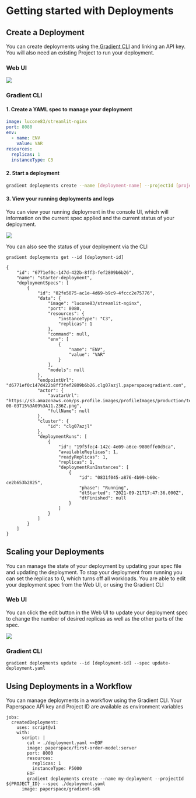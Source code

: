 # Getting started with Deployments

## Create a Deployment

You can create deployments using the[ Gradient CLI](../../get-started/quick-start/install-the-cli.md) and linking an API key. You will also need an existing Project to run your deployment.

### Web UI

![](../../.gitbook/assets/screen-shot-2021-09-28-at-4.03.53-am.png)

### Gradient CLI

#### 1. Create a YAML spec to manage your deployment

```yaml
image: lucone83/streamlit-nginx
port: 8080
env:
  - name: ENV
    value: VAR
resources:
  replicas: 1
  instanceType: C3
```

#### 2. Start a deployment

```bash
gradient deployments create --name [deployment-name] --projectId [project-id] --spec deployment.yaml
```

#### 3. View your running deployments and logs

You can view your running deployment in the console UI, which will information on the current spec applied and the current status of your deployment. 

![](../../.gitbook/assets/screen-shot-2021-09-21-at-1.52.29-pm.png)

You can also see the status of your deployment via the CLI

```text
gradient deployments get --id [deployment-id]

{
    "id": "6771ef0c-147d-422b-8ff3-fef2809b6b26",
    "name": "starter-deployment",
    "deploymentSpecs": [
        {
            "id": "02fe5075-ac1e-4d69-b9c9-4fccc2e75776",
            "data": {
                "image": "lucone83/streamlit-nginx",
                "port": 8080,
                "resources": {
                    "instanceType": "C3",
                    "replicas": 1
                },
                "command": null,
                "env": [
                    {
                        "name": "ENV",
                        "value": "VAR"
                    }
                ],
                "models": null
            },
            "endpointUrl": "d6771ef0c147d422b8ff3fef2809b6b26.clg07azjl.paperspacegradient.com",
            "actor": {
                "avatarUrl": "https://s3.amazonaws.com/ps.profile.images/profileImages/production/te7molbs/2020-08-03T15%3A09%3A11.236Z.png",
                "fullName": null
            },
            "cluster": {
                "id": "clg07azjl"
            },
            "deploymentRuns": [
                {
                    "id": "19f5fec4-142c-4e09-a6ce-9800ffe0d9ca",
                    "availableReplicas": 1,
                    "readyReplicas": 1,
                    "replicas": 1,
                    "deploymentRunInstances": [
                        {
                            "id": "0831f045-a876-4b99-b60c-ce2b653b2825",
                            "phase": "Running",
                            "dtStarted": "2021-09-21T17:47:36.000Z",
                            "dtFinished": null
                        }
                    ]
                }
            ]
        }
    ]
}
```

## Scaling your Deployments

You can manage the state of your deployment by updating your spec file and updating the deployment. To stop your deployment from running you can set the replicas to 0, which turns off all workloads. You are able to edit your deployment spec from the Web UI, or using the Gradient CLI

### Web UI

You can click the edit button in the Web UI to update your deployment spec to change the number of desired replicas as well as the other parts of the spec.

![](../../.gitbook/assets/screen-shot-2021-09-28-at-4.06.05-am.png)

### Gradient CLI

```text
gradient deployments update --id [deployment-id] --spec update-deployment.yaml
```

## Using Deployments in a Workflow

You can manage deployments in a workflow using the Gradient CLI. Your Paperspace API key and Project ID are available as environment variables

```text
jobs:
  createdDeployment:
    uses: script@v1
    with:
      script: |
        cat > ./deployment.yaml <<EOF
        image: paperspace/first-order-model:server
        port: 8000
        resources:
          replicas: 1
          instanceType: P5000
        EOF
        gradient deployments create --name my-deployment --projectId ${PROJECT_ID} --spec ./deployment.yaml
      image: paperspace/gradient-sdk
```



